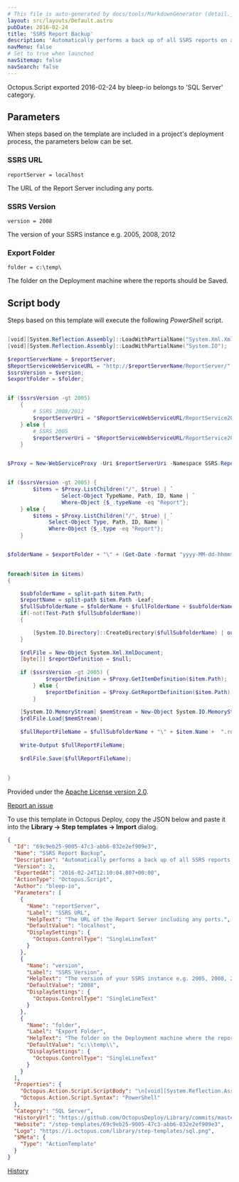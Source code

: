 ```yaml
---
# This file is auto-generated by docs/tools/MarkdownGenerator (detail.js)
layout: src/layouts/Default.astro
pubDate: 2016-02-24
title: 'SSRS Report Backup'
description: 'Automatically performs a back up of all SSRS reports on an SSRS Server.'
navMenu: false
# Set to true when launched
navSitemap: false
navSearch: false
---
```


Octopus.Script exported 2016-02-24 by bleep-io belongs to 'SQL Server' category.

## Parameters

When steps based on the template are included in a project's deployment process, the parameters below can be set.


<div class="param">

### SSRS URL

`reportServer = localhost`

The URL of the Report Server including any ports.

</div>
        
<div class="param">

### SSRS Version

`version = 2008`

The version of your SSRS instance e.g. 2005, 2008, 2012

</div>
        
<div class="param">

### Export Folder

`folder = c:\temp\`

The folder on the Deployment machine where the reports should be Saved.

</div>
        

## Script body

Steps based on this template will execute the following *PowerShell* script.

```powershell

[void][System.Reflection.Assembly]::LoadWithPartialName("System.Xml.XmlDocument");
[void][System.Reflection.Assembly]::LoadWithPartialName("System.IO");
 
$reportServerName = $reportServer;
$ReportServiceWebServiceURL = "http://$reportServerName/ReportServer/"
$ssrsVersion = $version;
$exportFolder = $folder;


if ($ssrsVersion -gt 2005) 
	{
		# SSRS 2008/2012
		$reportServerUri = "$ReportServiceWebServiceURL/ReportService2010.asmx" -f $reportServerName
	} else {
		# SSRS 2005
		$reportServerUri = "$ReportServiceWebServiceURL/ReportService2005.asmx" -f $reportServerName
	}


$Proxy = New-WebServiceProxy -Uri $reportServerUri -Namespace SSRS.ReportingService2005 -UseDefaultCredential ;


if ($ssrsVersion -gt 2005) {		 
		$items = $Proxy.ListChildren("/", $true) | `
				 Select-Object TypeName, Path, ID, Name | `
				 Where-Object {$_.typeName -eq "Report"};
	} else {
		$items = $Proxy.ListChildren("/", $true) | `
             Select-Object Type, Path, ID, Name | `
             Where-Object {$_.type -eq "Report"};
	}


$folderName = $exportFolder + "\" + (Get-Date -format "yyyy-MM-dd-hhmmtt");

 
foreach($item in $items)
{

    $subfolderName = split-path $item.Path;
    $reportName = split-path $item.Path -Leaf;
    $fullSubfolderName = $folderName + $fullFolderName + $subfolderName;
    if(-not(Test-Path $fullSubfolderName))
    {

        [System.IO.Directory]::CreateDirectory($fullSubfolderName) | out-null
    }
 
    $rdlFile = New-Object System.Xml.XmlDocument;
    [byte[]] $reportDefinition = $null;
    
    if ($ssrsVersion -gt 2005) {
			$reportDefinition = $Proxy.GetItemDefinition($item.Path);
		} else {
			$reportDefinition = $Proxy.GetReportDefinition($item.Path);
		}
    
    [System.IO.MemoryStream] $memStream = New-Object System.IO.MemoryStream(@(,$reportDefinition));
    $rdlFile.Load($memStream);
 
    $fullReportFileName = $fullSubfolderName + "\" + $item.Name +  ".rdl";
    
    Write-Output $fullReportFileName;
    
    $rdlFile.Save($fullReportFileName);
    
 
}
```

Provided under the [Apache License version 2.0](https://github.com/OctopusDeploy/Library/blob/master/LICENSE.txt).

[Report an issue](https://github.com/OctopusDeploy/Library/issues/new?assignees=&labels=&projects=&template=bug-report.yml&title=Issue%20with%20SSRS%20Report%20Backup&step-template=SSRS%20Report%20Backup)

<div class="get-json">

To use this template in Octopus Deploy, copy the JSON below and paste it into the **Library → Step templates → Import** dialog.

```json
{
  "Id": "69c9eb25-9005-47c3-abb6-032e2ef909e3",
  "Name": "SSRS Report Backup",
  "Description": "Automatically performs a back up of all SSRS reports on an SSRS Server.",
  "Version": 2,
  "ExportedAt": "2016-02-24T12:10:04.807+00:00",
  "ActionType": "Octopus.Script",
  "Author": "bleep-io",
  "Parameters": [
    {
      "Name": "reportServer",
      "Label": "SSRS URL",
      "HelpText": "The URL of the Report Server including any ports.",
      "DefaultValue": "localhost",
      "DisplaySettings": {
        "Octopus.ControlType": "SingleLineText"
      }
    },
    {
      "Name": "version",
      "Label": "SSRS Version",
      "HelpText": "The version of your SSRS instance e.g. 2005, 2008, 2012",
      "DefaultValue": "2008",
      "DisplaySettings": {
        "Octopus.ControlType": "SingleLineText"
      }
    },
    {
      "Name": "folder",
      "Label": "Export Folder",
      "HelpText": "The folder on the Deployment machine where the reports should be Saved.",
      "DefaultValue": "c:\\temp\\",
      "DisplaySettings": {
        "Octopus.ControlType": "SingleLineText"
      }
    }
  ],
  "Properties": {
    "Octopus.Action.Script.ScriptBody": "\n[void][System.Reflection.Assembly]::LoadWithPartialName(\"System.Xml.XmlDocument\");\n[void][System.Reflection.Assembly]::LoadWithPartialName(\"System.IO\");\n \n$reportServerName = $reportServer;\n$ReportServiceWebServiceURL = \"http://$reportServerName/ReportServer/\"\n$ssrsVersion = $version;\n$exportFolder = $folder;\n\n\nif ($ssrsVersion -gt 2005) \n\t{\n\t\t# SSRS 2008/2012\n\t\t$reportServerUri = \"$ReportServiceWebServiceURL/ReportService2010.asmx\" -f $reportServerName\n\t} else {\n\t\t# SSRS 2005\n\t\t$reportServerUri = \"$ReportServiceWebServiceURL/ReportService2005.asmx\" -f $reportServerName\n\t}\n\n\n$Proxy = New-WebServiceProxy -Uri $reportServerUri -Namespace SSRS.ReportingService2005 -UseDefaultCredential ;\n\n\nif ($ssrsVersion -gt 2005) {\t\t \n\t\t$items = $Proxy.ListChildren(\"/\", $true) | `\n\t\t\t\t Select-Object TypeName, Path, ID, Name | `\n\t\t\t\t Where-Object {$_.typeName -eq \"Report\"};\n\t} else {\n\t\t$items = $Proxy.ListChildren(\"/\", $true) | `\n             Select-Object Type, Path, ID, Name | `\n             Where-Object {$_.type -eq \"Report\"};\n\t}\n\n\n$folderName = $exportFolder + \"\\\" + (Get-Date -format \"yyyy-MM-dd-hhmmtt\");\n\n \nforeach($item in $items)\n{\n\n    $subfolderName = split-path $item.Path;\n    $reportName = split-path $item.Path -Leaf;\n    $fullSubfolderName = $folderName + $fullFolderName + $subfolderName;\n    if(-not(Test-Path $fullSubfolderName))\n    {\n\n        [System.IO.Directory]::CreateDirectory($fullSubfolderName) | out-null\n    }\n \n    $rdlFile = New-Object System.Xml.XmlDocument;\n    [byte[]] $reportDefinition = $null;\n    \n    if ($ssrsVersion -gt 2005) {\n\t\t\t$reportDefinition = $Proxy.GetItemDefinition($item.Path);\n\t\t} else {\n\t\t\t$reportDefinition = $Proxy.GetReportDefinition($item.Path);\n\t\t}\n    \n    [System.IO.MemoryStream] $memStream = New-Object System.IO.MemoryStream(@(,$reportDefinition));\n    $rdlFile.Load($memStream);\n \n    $fullReportFileName = $fullSubfolderName + \"\\\" + $item.Name +  \".rdl\";\n    \n    Write-Output $fullReportFileName;\n    \n    $rdlFile.Save($fullReportFileName);\n    \n \n}",
    "Octopus.Action.Script.Syntax": "PowerShell"
  },
  "Category": "SQL Server",
  "HistoryUrl": "https://github.com/OctopusDeploy/Library/commits/master/step-templates//opt/buildagent/work/75443764cd38076d/step-templates/ssrs-report-backup.json",
  "Website": "/step-templates/69c9eb25-9005-47c3-abb6-032e2ef909e3",
  "Logo": "https://i.octopus.com/library/step-templates/sql.png",
  "$Meta": {
    "Type": "ActionTemplate"
  }
}
```

[History](https://github.com/OctopusDeploy/Library/commits/master/step-templates/https://github.com/OctopusDeploy/Library/commits/master/step-templates//opt/buildagent/work/75443764cd38076d/step-templates/ssrs-report-backup.json)

</div>
